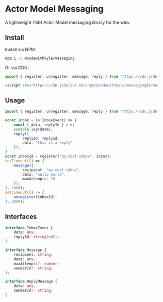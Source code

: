 # Actor Model Messaging

A lightweight (1kb) Actor Model messaging library for the web.

## Install

Install via NPM:

```bash
npm i -S @codewithkyle/messaging
```

Or via CDN:

```javascript
import { register, unregister, message, reply } from "https://cdn.jsdelivr.net/npm/@codewithkyle/messaging@1/messaging.min.mjs";
```

```html
<script src="https://cdn.jsdelivr.net/npm/@codewithkyle/messaging@1/messaging.min.js">
```

## Usage

```typescript
import { register, unregister, message, reply } from "https://cdn.jsdelivr.net/npm/@codewithkyle/messaging@1/messaging.min.mjs";

const inbox = (e:InboxEvent) => {
    const { data, replyId } = e;
    console.log(data);
    reply({
        replyId: replyId,
        data: "this is a reply"
    });
}
const inboxId = register("my-cool-inbox", inbox);
setTimeout(() => {
    message({
        recipient: "my-cool-inbox",
        data: "hello world",
        maxAttempts: 10,
    });
}, 1000);
setTimeout(() => {
    unregister(inboxId);
}, 2000);
```

## Interfaces

```typescript
interface InboxEvent {
    data: any;
    replyId: string|null;
}

interface Message {
    recipient: string;
    data: any;
    maxAttempts?: number;
    senderId?: string;
};

interface ReplyMessage {
    data: any;
    senderId?: string;
}
```
